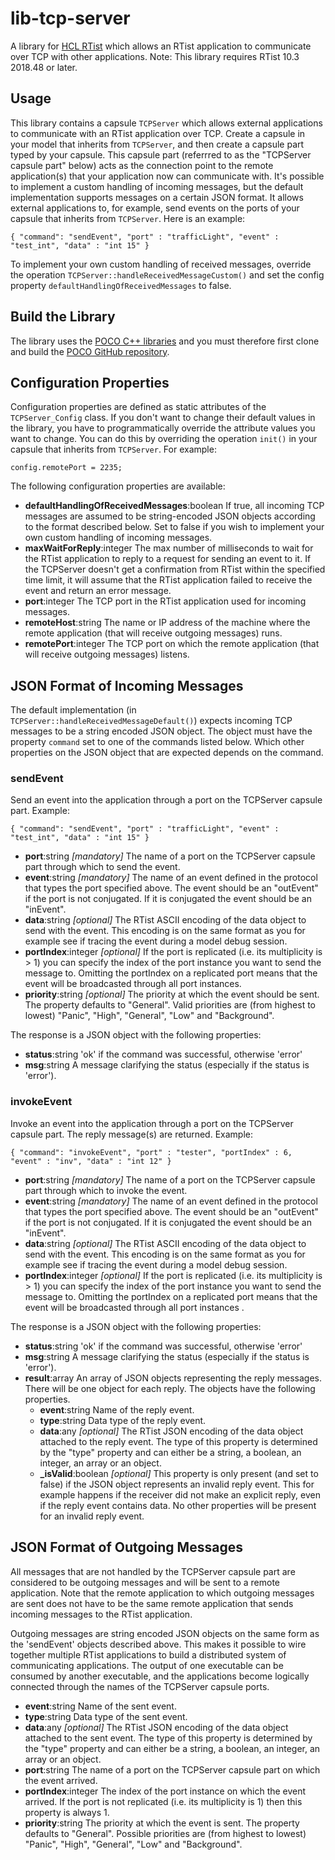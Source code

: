 # lib-tcp-server
A library for [HCL RTist](https://www.devops-community.com/realtime-software-tooling-rtist.html) which allows an RTist application to communicate over TCP with other applications.
Note: This library requires RTist 10.3 2018.48 or later.

## Usage
This library contains a capsule `TCPServer` which allows external applications to communicate with an RTist application over TCP. Create a capsule in your model that inherits from `TCPServer`, and then create a capsule part typed by your capsule. This capsule part (referrred to as the "TCPServer capsule part" below) acts as the connection point to the remote application(s) that your application now can communicate with.
It's possible to implement a custom handling of incoming messages, but the default implementation supports messages on a certain JSON format. It allows external applications to, for example, send events on the ports of your capsule that inherits from `TCPServer`. Here is an example:

`
{ "command": "sendEvent", "port" : "trafficLight", "event" : "test_int", "data" : "int 15" }
`

To implement your own custom handling of received messages, override the operation `TCPServer::handleReceivedMessageCustom()` and set the config property `defaultHandlingOfReceivedMessages` to false.

## Build the Library
The library uses the [POCO C++ libraries](https://pocoproject.org) and you must therefore first clone and build the [POCO GitHub repository](https://pocoproject.org). 

## Configuration Properties
Configuration properties are defined as static attributes of the `TCPServer_Config` class. If you don't want to change their default values in the library, you have to programmatically override the attribute values you want to change. You can do this by overriding the operation `init()` in your capsule that inherits from `TCPServer`. For example:

`
config.remotePort = 2235;
`

The following configuration properties are available:

- **defaultHandlingOfReceivedMessages**:boolean 
If true, all incoming TCP messages are assumed to be string-encoded JSON objects according to the format described below. Set to false if you wish to implement your own custom handling of incoming messages.
- **maxWaitForReply**:integer
The max number of milliseconds to wait for the RTist application to reply to a request for sending an event to it. If the TCPServer doesn't get a confirmation from RTist within the specified time limit, it will assume that the RTist application failed to receive the event and return an error message. 
- **port**:integer
The TCP port in the RTist application used for incoming messages.
- **remoteHost**:string
The name or IP address of the machine where the remote application (that will receive outgoing messages) runs.
- **remotePort**:integer
The TCP port on which the remote application (that will receive outgoing messages) listens.


## JSON Format of Incoming Messages
The default implementation (in `TCPServer::handleReceivedMessageDefault()`) expects incoming TCP messages to be a string encoded JSON object. The object must have the property `command` set to one of the commands listed below. Which other properties on the JSON object that are expected depends on the command.

### sendEvent
Send an event into the application through a port on the TCPServer capsule part.
Example:  

`
{ "command": "sendEvent", "port" : "trafficLight", "event" : "test_int", "data" : "int 15" }
`

- **port**:string *[mandatory]*
The name of a port on the TCPServer capsule part through which to send the event.
- **event**:string *[mandatory]*
The name of an event defined in the protocol that types the port specified above. The event should be an "outEvent" if the port is not conjugated. If it is conjugated the event should be an "inEvent".
- **data**:string *[optional]*
The RTist ASCII encoding of the data object to send with the event. This encoding is on the same format as you for example see if tracing the event during a model debug session.
- **portIndex**:integer *[optional]*
If the port is replicated (i.e. its multiplicity is > 1) you can specify the index of the port instance you want to send the message to. Omitting the portIndex on a replicated port means that the event will be broadcasted through all port instances.
- **priority**:string *[optional]*
The priority at which the event should be sent. The property defaults to "General". Valid priorities are (from highest to lowest) "Panic", "High", "General", "Low" and "Background". 

The response is a JSON object with the following properties:

- **status**:string 
'ok' if the command was successful, otherwise 'error'
- **msg**:string
A message clarifying the status (especially if the status is 'error').


### invokeEvent
Invoke an event into the application through a port on the TCPServer capsule part. The reply message(s) are returned.
Example:  

`
{ "command": "invokeEvent", "port" : "tester", "portIndex" : 6, "event" : "inv", "data" : "int 12" }
`

- **port**:string *[mandatory]*
The name of a port on the TCPServer capsule part through which to invoke the event.
- **event**:string *[mandatory]*
The name of an event defined in the protocol that types the port specified above. The event should be an "outEvent" if the port is not conjugated. If it is conjugated the event should be an "inEvent".
- **data**:string *[optional]*
The RTist ASCII encoding of the data object to send with the event. This encoding is on the same format as you for example see if tracing the event during a model debug session.
- **portIndex**:integer *[optional]*
If the port is replicated (i.e. its multiplicity is > 1) you can specify the index of the port instance you want to send the message to. Omitting the portIndex on a replicated port means that the event will be broadcasted through all port instances
. 

The response is a JSON object with the following properties:

- **status**:string 
'ok' if the command was successful, otherwise 'error'
- **msg**:string
A message clarifying the status (especially if the status is 'error').
- **result**:array
An array of JSON objects representing the reply messages. There will be one object for each reply. The objects have the following properties.
  - **event**:string
  Name of the reply event.
  - **type**:string
  Data type of the reply event.
  - **data**:any *[optional]*
  The RTist JSON encoding of the data object attached to the reply event. The type of this property is determined by the "type" property and can either be a string, a boolean, an integer, an array or an object.
  - **_isValid**:boolean *[optional]*
  This property is only present (and set to false) if the JSON object represents an invalid reply event. This for example happens if the receiver did not make an explicit reply, even if the reply event contains data. No other properties will be present for an invalid reply event.

## JSON Format of Outgoing Messages
All messages that are not handled by the TCPServer capsule part are considered to be outgoing messages and will be sent to a remote application. Note that the remote application to which outgoing messages are sent does not have to be the same remote application that sends incoming messages to the RTist application.

Outgoing messages are string encoded JSON objects on the same form as the 'sendEvent' objects described above. This makes it possible to wire together multiple RTist applications to build a distributed system of communicating applications. The output of one executable can be consumed by another executable, and the applications become logically connected through the names of the TCPServer capsule ports.

- **event**:string
Name of the sent event.
- **type**:string
Data type of the sent event.
- **data**:any *[optional]*
The RTist JSON encoding of the data object attached to the sent event. The type of this property is determined by the "type" property and can either be a string, a boolean, an integer, an array or an object.
- **port**:string
The name of a port on the TCPServer capsule part on which the event arrived.
- **portIndex**:integer
The index of the port instance on which the event arrived. If the port is not replicated (i.e. its multiplicity is 1) then this property is always 1.
- **priority**:string
The priority at which the event is sent. The property defaults to "General". Possible priorities are (from highest to lowest) "Panic", "High", "General", "Low" and "Background". 
